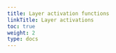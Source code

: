 ```yaml
---
title: Layer activation functions
linkTitle: Layer activations
toc: true
weight: 2
type: docs
---
```

